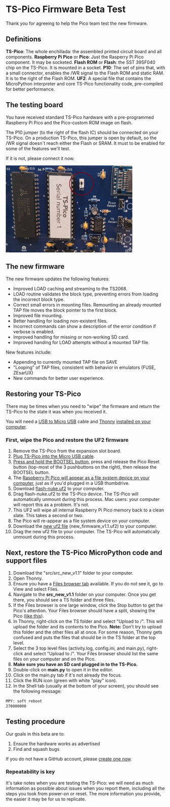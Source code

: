 # TS-Pico Firmware Beta Test 
Thank you for agreeing to help the Pico team test the new firmware.

## Definitions

**TS-Pico**: The whole enchillada: the assembled printed circuit board and all components.
**Raspberry Pi Pico** or **Pico**: Just the Rasperry Pi Pico component. It may be socketed.
**Flash ROM** or **Flash**: the SST 39SF040 chip on the TS-Pico. It is mounted in a socket.
**P10**: The set of pins that, with a small connector, enables the /WR signal to the Flash ROM and static RAM. It is to the right of the Flash ROM.
**UF2**: A special file that contains the MicroPython interpreter and core TS-Pico functionality code, pre-compiled for better performance.

## The testing board

You have received standard TS-Pico hardware with a pre-programmed Raspberry Pi Pico and the Pico-custom ROM image on flash. 

The P10 jumper (to the right of the flash IC) should be connected on your TS-Pico. On a production TS-Pico, this jumper is open by default, so the /WR signal doesn´t reach either the Flash or SRAM. It must to be enabled for some of the features we'll test.

If it is not, please connect it now.

<img src="/P10_location.jpg" alt="Install this jumper" width="400"> 

## The new firmware

The new firmware updates the following features:
- Improved LOAD caching and streaming to the TS2068.
- LOAD routine validates the block type, preventing errors from loading the incorrect block type.
- Correct small errors in mounting files. Remounting an already mounted TAP file moves the block pointer to the first block.
- Improved file mounting.
- Better handling for loading non-existent files.
- Incorrect commands can show a description of the error condition if verbose is enabled.
- Improved handling for missing or non-working SD card.
- Improved handing for LOAD attempts without a mounted TAP file.

New features include:
- Appending to currently mounted TAP file on SAVE
- "Looping" of TAP files, consistent with behavior in emulators (FUSE, ZEsarUX)
- New commands for better user experience.

## Restoring your TS-Pico

There may be times when you need to "wipe" the firmware and return the TS-Pico to the state it was when you received it.

You will need a [USB to Micro USB](https://www.google.com/search?q=micro+usb) cable and [Thonny](https://thonny.org/) [installed on your computer](https://projects.raspberrypi.org/en/projects/getting-started-with-the-pico/2). 

### First, wipe the Pico and restore the UF2 firmware
1. Remove the TS-Pico from the expansion slot board.
2. [Plug TS-Pico into the Micro USB cable](images/Pico-Top-Plug-v2.png).
3. [Press and hold the BOOTSEL button](images/Pico-bootsel.png), press and release the Pico Reset button (top-most of the 3 pushbuttons on the right), then release the BOOTSEL button.
4. The [Raspberry Pi Pico will appear as a file system device on your computer](images/RPI%20file%20device.png), just as if you'd plugged in a USB thumbdrive.
5. Download [flash-nuke.uf2](firmware/flash_nuke.uf2) to your computer.
6. Drag flash-nuke.uf2 to the TS-Pico device. The TS-Pico will automatically unmount during this process. Mac users: your computer will report this as a problem. It's not.
7. This UF2 will wipe all internal Raspberry Pi Pico memory back to a clean slate. This takes a second or two.
8. The Pico will re-appear as a file system device on your computer.
9. Download the [new uf2 file](firmware/new_firmware_v1.1.uf2) (new_firmware_v1.1.uf2) to your computer.
10. Drag the new uf2 file to your computer. The TS-Pico will automatically unmount during this process.

## Next, restore the TS-Pico MicroPython code and support files

1. Download the "src/src_new_v1.1" folder to your computer.
2. Open Thonny.
4. Ensure you have a [Files browser tab](images/Files%20browser.png) available. If you do not see it, go to View and select Files.
5. Navigate to the __src_new_v1.1__ folder on your computer. Once you get there, you should see a TS folder and three files.
6. If the Files browser is one large window, click the Stop button to get the Pico's attention. Your Files browser should have a split, showing the Pico ([like this](images/Files-browser-split.png)).
7. In Thonny, right-click on the TS folder and select "Upload to /". This will upload the folder and its contents to the Pico. **Note:** Don't try to upload this folder and the other files all at once. For some reason, Thonny gets confused and puts the files that should be in the TS folder at the top level.
8. Select the 3 top level files (activity.log, config.ini, and main.py), right-click and select "Upload to /". Your Files browser should list the same files on your computer and on the Pico.
9. **Make sure you have an SD card plugged in to the TS-Pico.**
10. Double-click on __main.py__ to open it in the editor.
11. Click on the main.py tab if it's not already the focus.
12. Click the RUN icon (green with white "play" icon).
13. In the Shell tab (usually at the bottom of your screen), you should see the following message:

```
MPY: soft reboot
270000000
````

## Testing procedure

Our goals in this beta are to:
1. Ensure the hardware works as advertised
2. Find and squash bugs

If you do not have a GitHub account, please [create one now](https://docs.github.com/en/get-started/start-your-journey/creating-an-account-on-github).

### Repeatability is key

It's take notes when you are testing the TS-Pico: we will need as much information as possible about issues when you report them, including all the steps you took from power-on or reset. The more information you provide, the easier it may be for us to replicate.


